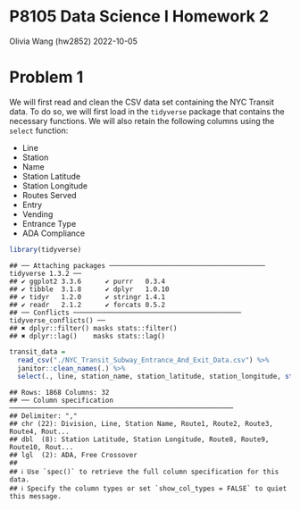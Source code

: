 P8105 Data Science I Homework 2
================
Olivia Wang (hw2852)
2022-10-05

# Problem 1

We will first read and clean the CSV data set containing the NYC Transit
data. To do so, we will first load in the `tidyverse` package that
contains the necessary functions. We will also retain the following
columns using the `select` function:

-   Line
-   Station
-   Name
-   Station Latitude
-   Station Longitude
-   Routes Served
-   Entry
-   Vending
-   Entrance Type
-   ADA Compliance

``` r
library(tidyverse)
```

    ## ── Attaching packages ─────────────────────────────────────── tidyverse 1.3.2 ──
    ## ✔ ggplot2 3.3.6      ✔ purrr   0.3.4 
    ## ✔ tibble  3.1.8      ✔ dplyr   1.0.10
    ## ✔ tidyr   1.2.0      ✔ stringr 1.4.1 
    ## ✔ readr   2.1.2      ✔ forcats 0.5.2 
    ## ── Conflicts ────────────────────────────────────────── tidyverse_conflicts() ──
    ## ✖ dplyr::filter() masks stats::filter()
    ## ✖ dplyr::lag()    masks stats::lag()

``` r
transit_data = 
  read_csv("./NYC_Transit_Subway_Entrance_And_Exit_Data.csv") %>% 
  janitor::clean_names(.) %>% 
  select(., line, station_name, station_latitude, station_longitude, starts_with("route"), entry, vending, entrance_type, ada)
```

    ## Rows: 1868 Columns: 32
    ## ── Column specification ────────────────────────────────────────────────────────
    ## Delimiter: ","
    ## chr (22): Division, Line, Station Name, Route1, Route2, Route3, Route4, Rout...
    ## dbl  (8): Station Latitude, Station Longitude, Route8, Route9, Route10, Rout...
    ## lgl  (2): ADA, Free Crossover
    ## 
    ## ℹ Use `spec()` to retrieve the full column specification for this data.
    ## ℹ Specify the column types or set `show_col_types = FALSE` to quiet this message.

